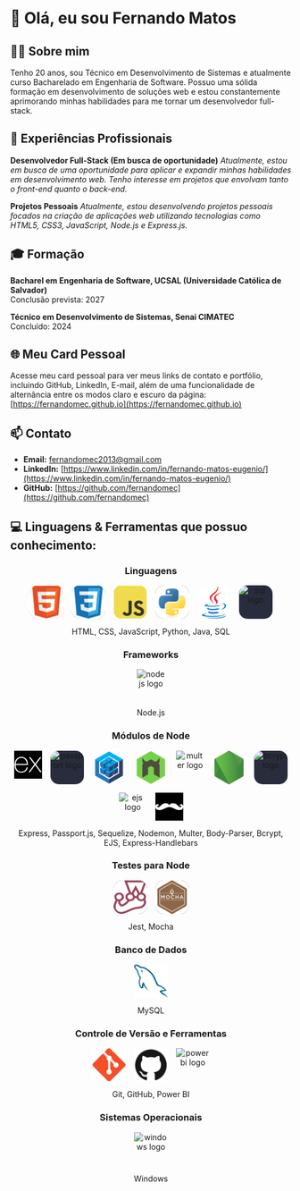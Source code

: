 # 👋 Olá, eu sou Fernando Matos

## 🧑‍💻 Sobre mim
Tenho 20 anos, sou Técnico em Desenvolvimento de Sistemas e atualmente curso Bacharelado em Engenharia de Software. Possuo uma sólida formação em desenvolvimento de soluções web e estou constantemente aprimorando minhas habilidades para me tornar um desenvolvedor full-stack.

## 💼 Experiências Profissionais

**Desenvolvedor Full-Stack (Em busca de oportunidade)**
*Atualmente, estou em busca de uma oportunidade para aplicar e expandir minhas habilidades em desenvolvimento web. Tenho interesse em projetos que envolvam tanto o front-end quanto o back-end.*

**Projetos Pessoais**
*Atualmente, estou desenvolvendo projetos pessoais focados na criação de aplicações web utilizando tecnologias como HTML5, CSS3, JavaScript, Node.js e Express.js.*


## 🎓 Formação
**Bacharel em Engenharia de Software, UCSAL (Universidade Católica de Salvador)**<br>
Conclusão prevista: 2027

**Técnico em Desenvolvimento de Sistemas, Senai CIMATEC**<br>
Concluído: 2024

## 🌐 Meu Card Pessoal
Acesse meu card pessoal para ver meus links de contato e portfólio, incluindo GitHub, LinkedIn, E-mail, além de uma funcionalidade de alternância entre os modos claro e escuro da página: [https://fernandomec.github.io](https://fernandomec.github.io)

## 📫 Contato
- **Email:** fernandomec2013@gmail.com
- **LinkedIn:** [https://www.linkedin.com/in/fernando-matos-eugenio/](https://www.linkedin.com/in/fernando-matos-eugenio/)
- **GitHub:** [https://github.com/fernandomec](https://github.com/fernandomec)

## 💻 Linguagens & Ferramentas que possuo conhecimento:

<h3 align="center">Linguagens</h3>
<div align="center" style="display: flex; justify-content: center; gap: 15px; flex-wrap: wrap;">
    <img src="https://raw.githubusercontent.com/devicons/devicon/master/icons/html5/html5-original.svg" title="HTML" alt="html logo" style="width: 60px; height: 60px; border-radius: 15px; object-fit: cover; background-color: #e44d26;" />
    <img src="https://raw.githubusercontent.com/devicons/devicon/master/icons/css3/css3-original.svg" title="CSS" alt="css logo" style="width: 60px; height: 60px; border-radius: 15px; object-fit: cover; background-color: #1572b6;" />
    <img src="https://raw.githubusercontent.com/devicons/devicon/master/icons/javascript/javascript-original.svg" title="JavaScript" alt="javascript logo" style="width: 60px; height: 60px; border-radius: 15px; object-fit: cover; background-color: #f0db4f;" />
    <img src="https://raw.githubusercontent.com/devicons/devicon/master/icons/python/python-original.svg" title="Python" alt="python logo" style="width: 60px; height: 60px; border-radius: 15px; object-fit: cover; background-color: #282c3c;" />
    <img src="https://raw.githubusercontent.com/devicons/devicon/master/icons/java/java-original.svg" title="Java" alt="java logo" style="width: 60px; height: 60px; border-radius: 15px; object-fit: cover; background-color: #282c3c;" />
    <img src="https://play-lh.googleusercontent.com/2F8NZ1DXj3PPzEULymMj0aO2ENtGWzUbbVnVMN5L5nZZG9kGShmdHladstggDif7WKs=w526-h296-rw" title="SQL" alt="sql logo" style="width: 60px; height: 60px; border-radius: 15px; object-fit: cover; background-color: #282c3c;" />
</div>
<p align="center">HTML, CSS, JavaScript, Python, Java, SQL</p>

<h3 align="center">Frameworks</h3>
<div align="center" style="display: flex; justify-content: center; gap: 15px; flex-wrap: wrap;">
    <img src="https://static-00.iconduck.com/assets.00/node-js-icon-454x512-nztofx17.png" title="Node.js" alt="nodejs logo" style="width: 50px; height: 55px;" />
</div>
<p align="center">Node.js</p>

<h3 align="center">Módulos de Node</h3>
<div align="center" style="display: flex; justify-content: center; gap: 15px; flex-wrap: wrap;">
    <img src="https://raw.githubusercontent.com/devicons/devicon/master/icons/express/express-original.svg" title="Express" alt="express logo" style="width: 50px; height: 50px; filter: invert(100%);" />
    <img src="https://images.ctfassets.net/vwq10xzbe6iz/tnwT7PN9aBmT7vgkTtGhV/940f001eb249a42904cd40e64d13c7e9/passportJS-300x300.png" title="Passport.js" alt="passport logo" style="width: 60px; height: 60px; border-radius: 15px; object-fit: cover; background-color: #282c3c;" />
    <img src="https://raw.githubusercontent.com/devicons/devicon/master/icons/sequelize/sequelize-original.svg" title="Sequelize" alt="sequelize logo" style="width: 60px; height: 60px; border-radius: 15px; object-fit: cover; background-color: #282c3c;" />
    <img src="https://raw.githubusercontent.com/devicons/devicon/master/icons/nodemon/nodemon-original.svg" title="Nodemon" alt="nodemon logo" style="width: 60px; height: 60px; border-radius: 15px; object-fit: cover; background-color: #282c3c;" />
    <img src="https://www.pngplay.com/wp-content/uploads/8/Upload-Icon-Image-Background-PNG-Image.png" title="Multer" alt="multer logo" style="width: 50px; height: 40px;" />
    <img src="https://raw.githubusercontent.com/devicons/devicon/master/icons/nodejs/nodejs-original.svg" title="Body-Parser" alt="body-parser logo" style="width: 60px; height: 60px; border-radius: 15px; object-fit: cover; background-color: #282c3c;" />
    <img src="https://repository-images.githubusercontent.com/139898859/9617c480-81c2-11ea-94fc-322231ead1f0" title="Bcrypt" alt="bcrypt logo" style="width: 60px; height: 60px; border-radius: 15px; object-fit: cover; background-color: #282c3c;" />
    <img src="https://img.icons8.com/?size=512&id=puL87ypQPxxr&format=png" title="EJS" alt="ejs logo" style="width: 50px; height: 50px;" />
    <img src="https://raw.githubusercontent.com/devicons/devicon/master/icons/handlebars/handlebars-original.svg" title="Express Handlebars" alt="express-handlebars logo" style="width: 50px; height: 50px; filter: invert(100%);" />
</div>
<p align="center">Express, Passport.js, Sequelize, Nodemon, Multer, Body-Parser, Bcrypt, EJS, Express-Handlebars</p>

<h3 align="center">Testes para Node</h3>
<div align="center" style="display: flex; justify-content: center; gap: 15px; flex-wrap: wrap;">
    <img src="https://raw.githubusercontent.com/devicons/devicon/master/icons/jest/jest-plain.svg" title="Jest" alt="jest logo" style="width: 60px; height: 60px; border-radius: 15px; object-fit: cover; background-color: #282c3c;" />
    <img src="https://raw.githubusercontent.com/devicons/devicon/master/icons/mocha/mocha-original.svg" title="Mocha" alt="mocha logo" style="width: 60px; height: 60px; border-radius: 15px; object-fit: cover; background-color: #282c3c;" />
</div>
<p align="center">Jest, Mocha</p>

<h3 align="center">Banco de Dados</h3>
<div align="center" style="display: flex; justify-content: center; gap: 15px; flex-wrap: wrap;">
    <img src="https://raw.githubusercontent.com/devicons/devicon/master/icons/mysql/mysql-original.svg" title="MySQL" alt="mysql logo" style="width: 60px; height: 60px;" />
</div>
<p align="center">MySQL</p>

<h3 align="center">Controle de Versão e Ferramentas</h3>
<div align="center" style="display: flex; justify-content: center; gap: 15px; flex-wrap: wrap;">
    <img src="https://raw.githubusercontent.com/devicons/devicon/master/icons/git/git-original.svg" title="Git" alt="git logo" style="width: 60px; height: 60px;" />
    <img src="https://raw.githubusercontent.com/devicons/devicon/master/icons/github/github-original.svg" title="GitHub" alt="github logo" style="width: 60px; height: 60px;" />
    <img src="https://upload.wikimedia.org/wikipedia/commons/thumb/c/cf/New_Power_BI_Logo.svg/1200px-New_Power_BI_Logo.svg.png" title="Power BI" alt="power bi logo" style="width: 60px; height: 60px;" />
</div>
<p align="center">Git, GitHub, Power BI</p>

<h3 align="center">Sistemas Operacionais</h3>
<div align="center" style="display: flex; justify-content: center; gap: 15px; flex-wrap: wrap;">
    <img src="https://www.freeiconspng.com/thumbs/windows-icon-png/cute-ball-windows-icon-png-16.png" title="Windows" alt="windows logo" style="width: 60px; height: 60px;" />
</div>
<p align="center">Windows</p>
